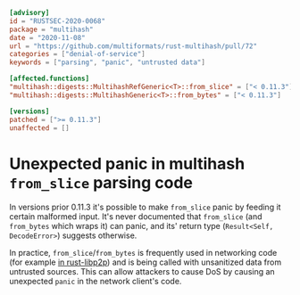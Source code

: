 ```toml
[advisory]
id = "RUSTSEC-2020-0068"
package = "multihash"
date = "2020-11-08"
url = "https://github.com/multiformats/rust-multihash/pull/72"
categories = ["denial-of-service"]
keywords = ["parsing", "panic", "untrusted data"]

[affected.functions]
"multihash::digests::MultihashRefGeneric<T>::from_slice" = ["< 0.11.3"]
"multihash::digests::MultihashGeneric<T>::from_bytes" = ["< 0.11.3"]

[versions]
patched = [">= 0.11.3"]
unaffected = []
```

# Unexpected panic in multihash `from_slice` parsing code

In versions prior 0.11.3 it's possible to make `from_slice` panic by feeding it certain malformed input.
It's never documented that `from_slice` (and `from_bytes` which wraps it) can panic, and its' return type (`Result<Self, DecodeError>`) suggests otherwise.

In practice, `from_slice`/`from_bytes` is frequently used in networking code (for example [in rust-libp2p](https://github.com/libp2p/rust-libp2p/blob/7b415d5e7040e45c541f76f2c409e63d4d3249c6/core/src/peer_id.rs#L89)) and is being called with unsanitized data from untrusted sources.
This can allow attackers to cause DoS by causing an unexpected `panic` in the network client's code.
